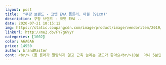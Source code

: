```yaml
---
layout: post 
title:  "쿠팡 브랜드 - 코멧 EVA 폼롤러, 마블 (91cm)" 
description: 쿠팡 브랜드 - 코멧 EVA ..
date: 2020-07-21 10:15:12 
img: https://static.coupangcdn.com/image/product/image/vendoritem/2019/01/02/4246583833/2be9b8b5-7b9b-4fa1-9a1f-4a69d135b13e.jpg 
linkUrl: http://me2.do/FY7g6VyY 
categories: [1002] 
color: A6A6A6 
price: 14950 
author: brandMaster 
cont: <br/> (폼 롤러가 말랑하지 않고 근육 눌리는 강도가 좋아요<br/>10분  아니 5분만해도 충분한 효과를 느낄수 있어요<br/>20,000원 투자하세요♥️<br/>EAV 폼롤러는 단단하면서 왠만해서 찌그러지는것 없이 원하는곳을 충분히 풀어주기에 쿠팡브랜드에서 가격도  착하게도 나와 구매를한뒤 언니한테 선물로 줬어요.<br/><br/>EPP는 단단.<br/><br/>EVA는 쿠션감이 있고 EPP보다 폭신폭신<br/>EVA폼롤러를 오래 사용해 좀더 강한 제품을 원할때<br/>^^<br/>♥️진정 주체못할 살을 빼고 싶다면 과감히 폼롤러에<br/>각설하고<br/>건강한몸  만들기에 적극 활용하도록 하겠습니다<br/>검색하다보니.<br/> 죽부인용 베개대용 옷걸이<br/>교환 신속히 해주셔서 감사요^^<br/>구석에 쳐박혀 있거나 옷걸이등으로 사용하게 되죠<br/>그래서 저는 안마와 스트레칭용으로 많이 사용하며 폼롤러와 함께 놀아요<br/> 
---
```

 